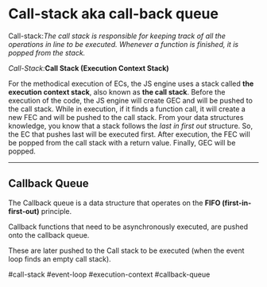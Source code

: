 # Call-stack aka call-back queue
Call-stack:_The call stack is responsible for keeping track of all the operations in line to be executed. Whenever a function is finished, it is popped from the stack._

_Call-Stack:_**Call Stack (Execution Context Stack)**

For the methodical execution of ECs, the JS engine uses a stack called **the execution context stack**, also known as **the call stack**. Before the execution of the code, the JS engine will create GEC and will be pushed to the call stack. While in execution, if it finds a function call, it will create a new FEC and will be pushed to the call stack. From your data structures knowledge, you know that a stack follows the _last in first out_ structure. So, the EC that pushes last will be executed first. After execution, the FEC will be popped from the call stack with a return value. Finally, GEC will be popped.
***
## Callback Queue

The Callback queue is a data structure that operates on the **FIFO (first-in-first-out)** principle.

Callback functions that need to be asynchronously executed, are pushed onto the callback queue.

These are later pushed to the Call stack to be executed (when the event loop finds an empty call stack).

#call-stack
#event-loop
#execution-context
#callback-queue